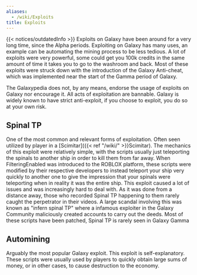 ```yaml
---
aliases:
  - /wiki/Exploits
title: Exploits
---
```


{{< notices/outdatedInfo >}} Exploits on Galaxy have been around for a very long time, since the Alpha periods. Exploiting on Galaxy has many uses, an example can be automating the mining process to be less tedious. A lot of exploits were very powerful, some could get you 100k credits in the same amount of time it takes you to go to the washroom and back. Most of these exploits were struck down with the introduction of the Galaxy Anti-cheat, which was implemented near the start of the Gamma period of Galaxy.

The Galaxypedia does not, by any means, endorse the usage of exploits on Galaxy nor encourage it. All acts of exploitation are bannable. Galaxy is widely known to have strict anti-exploit, if you choose to exploit, you do so at your own risk.

## Spinal TP

One of the most common and relevant forms of exploitation. Often seen utilized by player in a [Scimitar]({{< ref "/wiki/" >}}Scimitar). The mechanics of this exploit were relatively simple, with the scripts usually just teleporting the spinals to another ship in order to kill them from far away. When FilteringEnabled was introduced to the ROBLOX platform, these scripts were modified by their respective developers to instead teleport your ship very quickly to another one to give the impression that your spinals were teleporting when in reality it was the entire ship. This exploit caused a lot of issues and was increasingly hard to deal with. As it was done from a distance away, those who recorded Spinal TP happening to them rarely caught the perpetrator in their videos. A large scandal involving this was known as "infern spinal TP" where a infamous exploiter in the Galaxy Community maliciously created accounts to carry out the deeds. Most of these scripts have been patched, Spinal TP is rarely seen in Galaxy Gamma

## Automining

Arguably the most popular Galaxy exploit. This exploit is self-explanatory. These scripts were usually used by players to quickly obtain large sums of money, or in other cases, to cause destruction to the economy.
